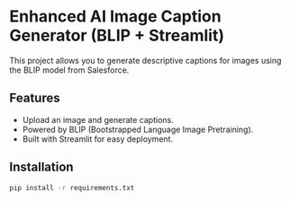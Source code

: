 # Enhanced AI Image Caption Generator (BLIP + Streamlit)

This project allows you to generate descriptive captions for images using the BLIP model from Salesforce.

## Features
- Upload an image and generate captions.
- Powered by BLIP (Bootstrapped Language Image Pretraining).
- Built with Streamlit for easy deployment.

## Installation
```bash
pip install -r requirements.txt
